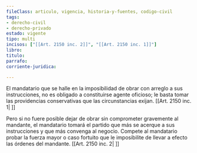 ```yaml
---
fileClass: articulo, vigencia, historia-y-fuentes, codigo-civil
tags:
- derecho-civil
- derecho-privado
estado: vigente
tipo: multi
incisos: ["[[Art. 2150 inc. 2]]", "[[Art. 2150 inc. 1]]"]
libro:
titulo:
parrafo:
corriente-juridica:

---
```

El mandatario que se halle en la imposibilidad de obrar con arreglo a sus instrucciones, no es obligado a constituirse agente oficioso; le basta tomar las providencias conservativas que las circunstancias exijan. [[Art. 2150 inc. 1| ]]

Pero si no fuere posible dejar de obrar sin comprometer gravemente al mandante, el mandatario tomará el partido que más se acerque a sus instrucciones y que más convenga al negocio. Compete al mandatario probar la fuerza mayor o caso fortuito que le imposibilite de llevar a efecto las órdenes del mandante. [[Art. 2150 inc. 2| ]]